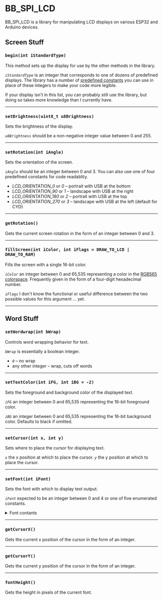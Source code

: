 # BB_SPI_LCD

BB_SPI_LCD is a library for manipulating LCD displays on various ESP32 and Arduino devices. 

## Screen Stuff

### `begin(int iStandardType)`

This method sets up the display for use by the other methods in the library. 

<var>`iStandardType`</var> is an integer that corresponds to one of dozens of predefined displays. The library has a number of [predefined constants](https://github.com/bitbank2/bb_spi_lcd/tree/master?tab=readme-ov-file#named-displays) you can use in place of these integers to make your code more legible.

If your display isn't in this list, you can probably still use the library, but doing so takes more knowledge than I currently have.

---
### `setBrightness(uint8_t u8Brightness)`

Sets the brightness of the display.

<var>`u8Brightness`</var> should be a non-negative integer value between 0 and 255.

---
### `setRotation(int iAngle)`

Sets the orientation of the screen. 

<var>`iAngle`</var> should be an integer between 0 and 3. You can also use one of four predefined constants for code readablity.

* <var>LCD_ORIENTATION_0</var> or <var>0</var> – portrait with USB at the bottom
* <var>LCD_ORIENTATION_90</var> or <var>1</var> – landscape with USB at the right
* <var>LCD_ORIENTATION_180</var> or <var>2</var> – portrait with USB at the top
* <var>LCD_ORIENTATION_270</var> or <var>3</var> – landscape with USB at the left (default for CYD)

---
### `getRotation()`

Gets the current screen rotation in the form of an integer between 0 and 3.

---
### `fillScreen(int iColor, int iFlags = DRAW_TO_LCD | DRAW_TO_RAM)`

Fills the screen with a single 16-bit color.

<var>`iColor`</var> an integer between 0 and 65,535 representing a color in the [RGB565 colorspace](https://rgbcolorpicker.com/565). Frequently given in the form of a four-digit hexadecimal number.

<var>`iFlags`</var> I don't know the functional or useful difference between the two possible values for this argument ... yet.

---
## Word Stuff

### `setWordwrap(int bWrap)`

Controls word wrapping behavior for text.

<var>`bWrap`</var> is essentially a boolean integer.

* <var>`0`</var> – no wrap
* any other integer – wrap, cuts off words

---
### `setTextColor(int iFG, int iBG = -2)`

Sets the foreground and background color of the displayed text.

<var>`iFG`</var> an integer between 0 and 65,535 representing the 16-bit foreground color.

<var>`iBG`</var> an integer between 0 and 65,535 representing the 16-bit background color. Defaults to black if omitted.

---
### `setCursor(int x, int y)`

Sets where to place the cursor for displaying text.

<var>`x`</var> the x position at which to place the cursor.
<var>`y`</var> the y position at which to place the cursor.

---
### `setFont(int iFont)`

Sets the font with which to display text output.

<var>`iFont`</var> expected to be an integer between 0 and 4 or one of five enumerated constants.

<details>
<summary>Font contants</summary>
  <ul>
    <li>FONT_6x8</li>
    <li>FONT_8x8</li>
    <li>FONT_12x16</li>
    <li>FONT_16x16</li>
    <li>Font_16x32</li>
  <ul>
</details>

---
### `getCursorX()`

Gets the current x position of the cursor in the form of an integer.

---
### `getCursorY()`

Gets the current y position of the cursor in the form of an integer.

---
### `fontHeight()`

Gets the height in pixels of the current font.
